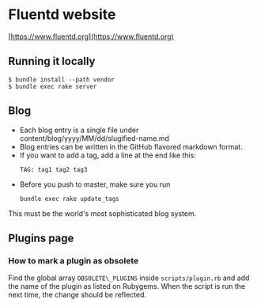 # Fluentd website

[https://www.fluentd.org](https://www.fluentd.org)

## Running it locally

```
$ bundle install --path vendor
$ bundle exec rake server
```

## Blog

- Each blog entry is a single file under content/blog/yyyy/MM/dd/slugified-name.md
- Blog entries can be written in the GitHub flavored markdown format.
- If you want to add a tag, add a line at the end like this:
    ```
    TAG: tag1 tag2 tag3
    ```
- Before you push to master, make sure you run
    ```
    bundle exec rake update_tags
    ```

This must be the world's most sophisticated blog system.

## Plugins page

### How to mark a plugin as obsolete

Find the global array `OBSOLETE\_PLUGINS` inside `scripts/plugin.rb` and add the name of the plugin as listed on Rubygems. When the script is run the next time, the change should be reflected.
